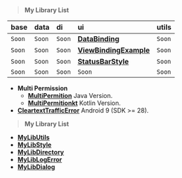 > **My Library List**

| base   | data   | di     | ui                                                                         | utils  |
|:-------|:-------|:-------|:---------------------------------------------------------------------------|:-------|
| `Soon` | `Soon` | `Soon` | [**DataBinding**](https://github.com/gzeinnumer/StatusBarStyle)            | `Soon` |
| `Soon` | `Soon` | `Soon` | [**ViewBindingExample**](https://github.com/gzeinnumer/ViewBindingExample) | `Soon` |
| `Soon` | `Soon` | `Soon` | [**StatusBarStyle**](https://github.com/gzeinnumer/StatusBarStyle)         | `Soon` |
| `Soon` | `Soon` | `Soon` | `Soon`                                                                     | `Soon` |

- **Multi Permission**
  - [**MultiPermition**](https://github.com/gzeinnumer/MultiPermition) Java Version.
  - [**MultiPermitionkt**](https://github.com/gzeinnumer/MultiPermitionkt)
    Kotlin Version.
- [**CleartextTrafficError**](https://github.com/gzeinnumer/CleartextTrafficError)
  Android 9 (SDK >= 28).

> **My Library List**

- [**MyLibUtils**](https://github.com/gzeinnumer/MyLibUtils)
- [**MyLibStyle**](https://github.com/gzeinnumer/MyLibStyle)
- [**MyLibDirectory**](https://github.com/gzeinnumer/MyLibDirectory)
- [**MyLibLogError**](https://github.com/gzeinnumer/MyLibLogError)
- [**MyLibDialog**](https://github.com/gzeinnumer/MyLibDialog)
